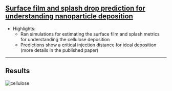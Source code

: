 ## [Surface film and splash drop prediction for understanding nanoparticle deposition](https://rohitmishranitrr.github.io/cellulose)

* Highlights:
  * Ran simulations for estimating the surface film and splash metrics for understanding the cellulose deposition
  * Predictions show a critical injection distance for ideal deposition (more details in the published paper)


---
## Results 

![cellulose](cellulose.PNG)
